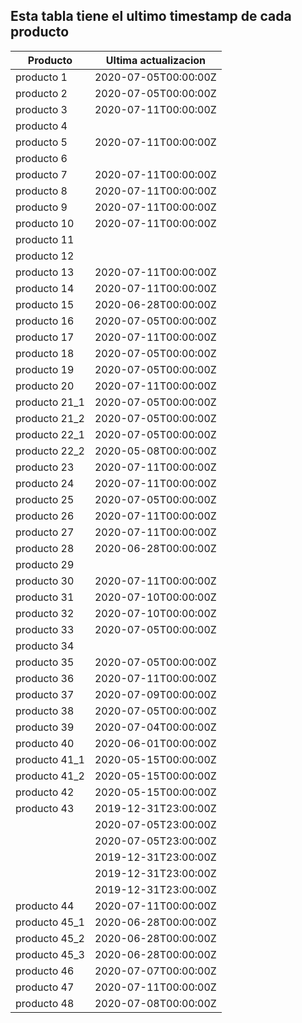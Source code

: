 ## Esta tabla tiene el ultimo timestamp de cada producto
|Producto|Ultima actualizacion |
|------ |------ |
|producto 1|2020-07-05T00:00:00Z|
|producto 2|2020-07-05T00:00:00Z|
|producto 3|2020-07-11T00:00:00Z|
|producto 4|
|producto 5|2020-07-11T00:00:00Z|
|producto 6|
|producto 7|2020-07-11T00:00:00Z|
|producto 8|2020-07-11T00:00:00Z|
|producto 9|2020-07-11T00:00:00Z|
|producto 10|2020-07-11T00:00:00Z|
|producto 11|
|producto 12|
|producto 13|2020-07-11T00:00:00Z|
|producto 14|2020-07-11T00:00:00Z|
|producto 15|2020-06-28T00:00:00Z|
|producto 16|2020-07-05T00:00:00Z|
|producto 17|2020-07-11T00:00:00Z|
|producto 18|2020-07-05T00:00:00Z|
|producto 19|2020-07-05T00:00:00Z|
|producto 20|2020-07-11T00:00:00Z|
|producto 21_1|2020-07-05T00:00:00Z|
|producto 21_2|2020-07-05T00:00:00Z|
|producto 22_1|2020-07-05T00:00:00Z|
|producto 22_2|2020-05-08T00:00:00Z|
|producto 23|2020-07-11T00:00:00Z|
|producto 24|2020-07-11T00:00:00Z|
|producto 25|2020-07-05T00:00:00Z|
|producto 26|2020-07-11T00:00:00Z|
|producto 27|2020-07-11T00:00:00Z|
|producto 28|2020-06-28T00:00:00Z|
|producto 29|
|producto 30|2020-07-11T00:00:00Z|
|producto 31|2020-07-10T00:00:00Z|
|producto 32|2020-07-10T00:00:00Z|
|producto 33|2020-07-05T00:00:00Z|
|producto 34|
|producto 35|2020-07-05T00:00:00Z|
|producto 36|2020-07-11T00:00:00Z|
|producto 37|2020-07-09T00:00:00Z|
|producto 38|2020-07-05T00:00:00Z|
|producto 39|2020-07-04T00:00:00Z|
|producto 40|2020-06-01T00:00:00Z|
|producto 41_1|2020-05-15T00:00:00Z|
|producto 41_2|2020-05-15T00:00:00Z|
|producto 42|2020-05-15T00:00:00Z|
|producto 43|2019-12-31T23:00:00Z|
| |2020-07-05T23:00:00Z|
| |2020-07-05T23:00:00Z|
| |2019-12-31T23:00:00Z|
| |2019-12-31T23:00:00Z|
| |2019-12-31T23:00:00Z|
|producto 44|2020-07-11T00:00:00Z|
|producto 45_1|2020-06-28T00:00:00Z|
|producto 45_2|2020-06-28T00:00:00Z|
|producto 45_3|2020-06-28T00:00:00Z|
|producto 46|2020-07-07T00:00:00Z|
|producto 47|2020-07-11T00:00:00Z|
|producto 48|2020-07-08T00:00:00Z|
